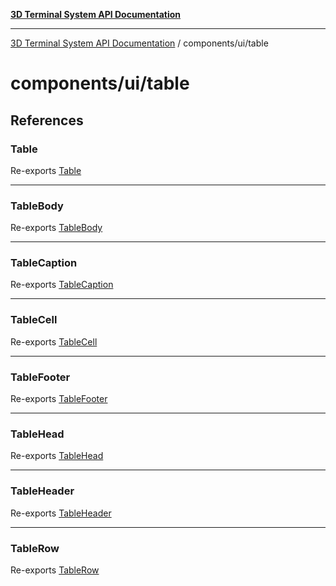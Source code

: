 [**3D Terminal System API Documentation**](../../../README.md)

***

[3D Terminal System API Documentation](../../../README.md) / components/ui/table

# components/ui/table

## References

### Table

Re-exports [Table](variables/Table.md)

***

### TableBody

Re-exports [TableBody](variables/TableBody.md)

***

### TableCaption

Re-exports [TableCaption](variables/TableCaption.md)

***

### TableCell

Re-exports [TableCell](variables/TableCell.md)

***

### TableFooter

Re-exports [TableFooter](variables/TableFooter.md)

***

### TableHead

Re-exports [TableHead](variables/TableHead.md)

***

### TableHeader

Re-exports [TableHeader](variables/TableHeader.md)

***

### TableRow

Re-exports [TableRow](variables/TableRow.md)
